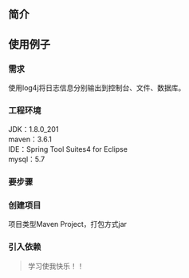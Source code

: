 
# 

## 简介    

## 使用例子
### 需求
使用log4j将日志信息分别输出到控制台、文件、数据库。

### 工程环境
JDK：1.8.0_201  
maven：3.6.1  
IDE：Spring Tool Suites4 for Eclipse  
mysql：5.7

### 要步骤


### 创建项目
项目类型Maven Project，打包方式jar

### 引入依赖



> 学习使我快乐！！
